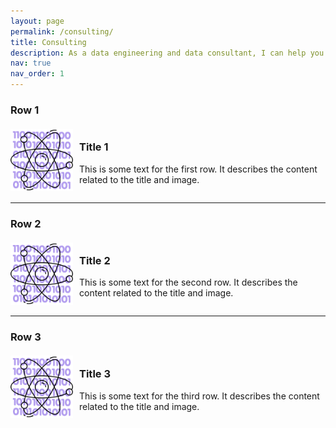```yaml
---
layout: page
permalink: /consulting/
title: Consulting
description: As a data engineering and data consultant, I can help you translate data into valuable and comprehensible insights.
nav: true
nav_order: 1
---
```


### Row 1

<div style="display: flex; align-items: center;">
  <img src="../assets/img/consulting/synthetic-data-generation.png" alt="Image 1" style="width: 100px; height: auto; margin-right: 10px;">
  <div>
    <h3>Title 1</h3>
    <p>This is some text for the first row. It describes the content related to the title and image.</p>
  </div>
</div>

---

### Row 2

<div style="display: flex; align-items: center;">
  <img src="../assets/img/consulting/synthetic-data-generation.png" alt="Image 2" style="width: 100px; height: auto; margin-right: 10px;">
  <div>
    <h3>Title 2</h3>
    <p>This is some text for the second row. It describes the content related to the title and image.</p>
  </div>
</div>

---

### Row 3

<div style="display: flex; align-items: center;">
  <img src="../assets/img/consulting/synthetic-data-generation.png" alt="Image 3" style="width: 100px; height: auto; margin-right: 10px;">
  <div>
    <h3>Title 3</h3>
    <p>This is some text for the third row. It describes the content related to the title and image.</p>
  </div>
</div>

